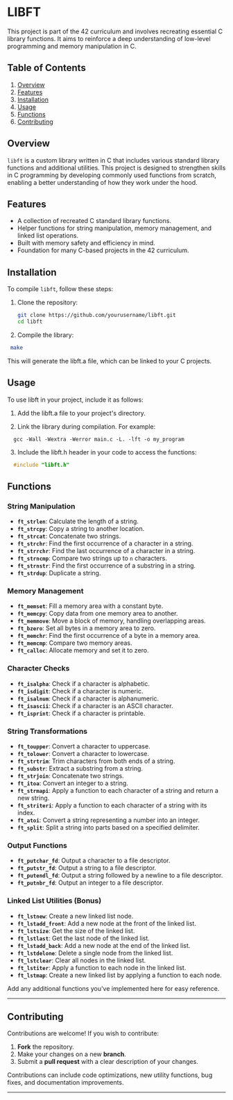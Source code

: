 # LIBFT

This project is part of the 42 curriculum and involves recreating essential C library functions. It aims to reinforce a deep understanding of low-level programming and memory manipulation in C.

## Table of Contents

1. [Overview](#overview)
2. [Features](#features)
3. [Installation](#installation)
4. [Usage](#usage)
5. [Functions](#functions)
6. [Contributing](#contributing)

## Overview

`libft` is a custom library written in C that includes various standard library functions and additional utilities. This project is designed to strengthen skills in C programming by developing commonly used functions from scratch, enabling a better understanding of how they work under the hood.

## Features

- A collection of recreated C standard library functions.
- Helper functions for string manipulation, memory management, and linked list operations.
- Built with memory safety and efficiency in mind.
- Foundation for many C-based projects in the 42 curriculum.

## Installation

To compile `libft`, follow these steps:

1. Clone the repository:

   ```bash
   git clone https://github.com/yourusername/libft.git
   cd libft
   ```
2. Compile the library:

  ```bash
   make
  ```
  This will generate the libft.a file, which can be linked to your C projects.

## Usage

To use libft in your project, include it as follows:

  1. Add the libft.a file to your project's directory.

  2. Link the library during compilation. For example:

  ```bashå
    gcc -Wall -Wextra -Werror main.c -L. -lft -o my_program
  ```
  3. Include the libft.h header in your code to access the functions:
  ```c
    #include "libft.h"
  ```

## Functions

### String Manipulation

- **`ft_strlen`**: Calculate the length of a string.
- **`ft_strcpy`**: Copy a string to another location.
- **`ft_strcat`**: Concatenate two strings.
- **`ft_strchr`**: Find the first occurrence of a character in a string.
- **`ft_strrchr`**: Find the last occurrence of a character in a string.
- **`ft_strncmp`**: Compare two strings up to `n` characters.
- **`ft_strnstr`**: Find the first occurrence of a substring in a string.
- **`ft_strdup`**: Duplicate a string.

### Memory Management

- **`ft_memset`**: Fill a memory area with a constant byte.
- **`ft_memcpy`**: Copy data from one memory area to another.
- **`ft_memmove`**: Move a block of memory, handling overlapping areas.
- **`ft_bzero`**: Set all bytes in a memory area to zero.
- **`ft_memchr`**: Find the first occurrence of a byte in a memory area.
- **`ft_memcmp`**: Compare two memory areas.
- **`ft_calloc`**: Allocate memory and set it to zero.

### Character Checks

- **`ft_isalpha`**: Check if a character is alphabetic.
- **`ft_isdigit`**: Check if a character is numeric.
- **`ft_isalnum`**: Check if a character is alphanumeric.
- **`ft_isascii`**: Check if a character is an ASCII character.
- **`ft_isprint`**: Check if a character is printable.

### String Transformations

- **`ft_toupper`**: Convert a character to uppercase.
- **`ft_tolower`**: Convert a character to lowercase.
- **`ft_strtrim`**: Trim characters from both ends of a string.
- **`ft_substr`**: Extract a substring from a string.
- **`ft_strjoin`**: Concatenate two strings.
- **`ft_itoa`**: Convert an integer to a string.
- **`ft_strmapi`**: Apply a function to each character of a string and return a new string.
- **`ft_striteri`**: Apply a function to each character of a string with its index.
- **`ft_atoi`**: Convert a string representing a number into an integer.
- **`ft_split`**:  Split a string into parts based on a specified delimiter.
  
### Output Functions

- **`ft_putchar_fd`**: Output a character to a file descriptor.
- **`ft_putstr_fd`**: Output a string to a file descriptor.
- **`ft_putendl_fd`**: Output a string followed by a newline to a file descriptor.
- **`ft_putnbr_fd`**: Output an integer to a file descriptor.

### Linked List Utilities (Bonus)

- **`ft_lstnew`**: Create a new linked list node.
- **`ft_lstadd_front`**: Add a new node at the front of the linked list.
- **`ft_lstsize`**: Get the size of the linked list.
- **`ft_lstlast`**: Get the last node of the linked list.
- **`ft_lstadd_back`**: Add a new node at the end of the linked list.
- **`ft_lstdelone`**: Delete a single node from the linked list.
- **`ft_lstclear`**: Clear all nodes in the linked list.
- **`ft_lstiter`**: Apply a function to each node in the linked list.
- **`ft_lstmap`**: Create a new linked list by applying a function to each node.

Add any additional functions you've implemented here for easy reference.

---

## Contributing

Contributions are welcome! If you wish to contribute:

1. **Fork** the repository.
2. Make your changes on a new **branch**.
3. Submit a **pull request** with a clear description of your changes.

Contributions can include code optimizations, new utility functions, bug fixes, and documentation improvements.

---
